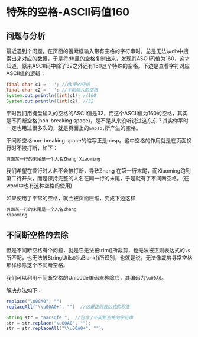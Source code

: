 # 特殊的空格-ASCII码值160

## 问题与分析

最近遇到个问题，在页面的搜索框输入带有空格的字符串时，总是无法从db中搜索出来对应的数据，于是将db里的空格复制出来，发现其ASCII码值为160，这才知道，原来ASCII码中除了32之外还有160这个特殊的空格。下边是查看字符对应ASCII值的逻辑：

```java
final char c1 = ' '; //db里的空格
final char c2 = ' '; //手动输入的空格
System.out.println((int)c1); //160
System.out.println((int)c2); //32
```
<!--more-->

平时我们用键盘输入的空格的ASCII值是32，而这个ASCII值为160的空格，其实是不间断空格(non-breaking space)，是不是从来没听说过这东东？其实你平时一定也用过很多次的，就是页面上的`&nbsp;`所产生的空格。

不间断空格non-breaking space的缩写正是nbsp。这中空格的作用就是在页面换行时不被打断，如下：

```html
页面某一行的末尾是一个人名Zhang Xiaoming
```
我们希望在换行时人名不会被打断，导致Zhang 在第一行末尾，而Xiaoming跑到第二行开头，而是保持完整的人名在同一行的末尾，于是就有了不间断空格。(在word中也有这种空格的使用)

如果使用了平常的空格，就会被页面压缩，变成下边这样
```html
页面某一行的末尾是一个人名Zhang 
Xiaoming
```

## 不间断空格的去除

但是不间断空格有个问题，就是它无法被trim()所裁剪，也无法被正则表达式的`\s`所匹配，也无法被StringUtils的isBlank()所识别，也就是说，无法像裁剪寻常空格那样移除这个不间断空格。

我们可以利用不间断空格的Unicode编码来移除它，其编码为`\u00A0`。

解决办法如下：

```java
replace("\u00A0", "")
replaceAll("\\u00A0+", "")  //这是正则表达式的写法

String str = "aacsdfe ";  //包含了不间断空格的字符串
str = str.replace("\u00A0", "");
str = str.replaceAll("\\u00A0+", "");
```